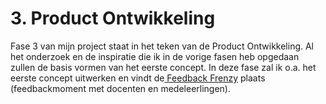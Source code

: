 # 3. Product Ontwikkeling

Fase 3 van mijn project staat in het teken van de Product Ontwikkeling. Al het onderzoek en de inspiratie die ik in de vorige fasen heb opgedaan zullen de basis vormen van het eerste concept. In deze fase zal ik o.a. het eerste concept uitwerken en vindt de[ Feedback Frenzy](5.2-feedback-frenzy.md) plaats \(feedbackmoment met docenten en medeleerlingen\).

